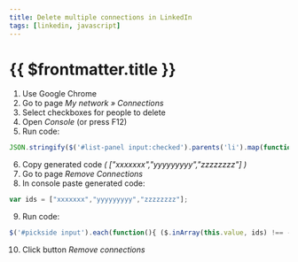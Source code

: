 ```yaml
---
title: Delete multiple connections in LinkedIn
tags: [linkedin, javascript]
---
```

# {{ $frontmatter.title }}

1.   Use Google Chrome
2.   Go to page _My network » Connections_
3.   Select checkboxes for people to delete
4.   Open _Console_ (or press F12)
5.   Run code:

```js
JSON.stringify($('#list-panel input:checked').parents('li').map(function(){ return this.id; }).toArray());
```

6.   Copy generated code _( \["xxxxxxx","yyyyyyyyy","zzzzzzzz"\] )_
7.   Go to page _Remove Connections_
8.   In console paste generated code:

```js
var ids = ["xxxxxxx","yyyyyyyyy","zzzzzzzz"];
```

9.   Run code:

```js
$('#pickside input').each(function(){ ($.inArray(this.value, ids) !== -1) && $(this).trigger('click'); });
```

10.   Click button _Remove connections_
